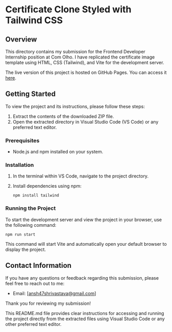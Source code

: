 
# Certificate Clone Styled with Tailwind CSS

## Overview
This directory contains my submission for the Frontend Developer Internship position at Com Olho. I have replicated the certificate image template using HTML, CSS (Tailwind), and Vite for the development server.

The live version of this project is hosted on GitHub Pages. You can access it [here](https://anshshrivastava70.github.io/Web-Pages/Certificate-Clone-Styled-with-Tailwind-CSS/).


## Getting Started
To view the project and its instructions, please follow these steps:

1. Extract the contents of the downloaded ZIP file.
2. Open the extracted directory in Visual Studio Code (VS Code) or any preferred text editor.

### Prerequisites
- Node.js and npm installed on your system.

### Installation
1. In the terminal within VS Code, navigate to the project directory.
2. Install dependencies using npm:

    ```
    npm install tailwind
    ```

### Running the Project
To start the development server and view the project in your browser, use the following command:

```
npm run start
```

This command will start Vite and automatically open your default browser to display the project.


## Contact Information
If you have any questions or feedback regarding this submission, please feel free to reach out to me:
- Email: [ansh47shrivastava@gmail.com]

Thank you for reviewing my submission!


This README.md file provides clear instructions for accessing and running the project directly from the extracted files using Visual Studio Code or any other preferred text editor.